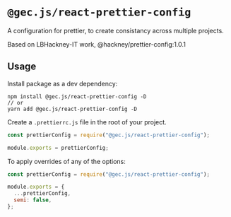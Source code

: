 
# `@gec.js/react-prettier-config`

A configuration for prettier, to create consistancy across multiple projects.

Based on LBHackney-IT work, @hackney/prettier-config:1.0.1

## Usage

Install package as a dev dependency:

```
npm install @gec.js/react-prettier-config -D
// or
yarn add @gec.js/react-prettier-config -D
```

Create a `.prettierrc.js` file in the root of your project.

```js
const prettierConfig = require("@gec.js/react-prettier-config");

module.exports = prettierConfig;
```

To apply overrides of any of the options:

```js
const prettierConfig = require("@gec.js/react-prettier-config");

module.exports = {
  ...prettierConfig,
  semi: false,
};
```

